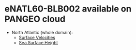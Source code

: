 # eNATL60-BLB002 available on PANGEO cloud


  - North Atlantic (whole domain):
    - [Surface Velocities](https://github.com/AurelieAlbert/extractions/blob/main/items/eNATL60-BLB002-SSU-SSV.md)
    - [Sea Surface Height](https://github.com/AurelieAlbert/extractions/blob/main/items/eNATL60-BLB002-SSH.md)                                     
